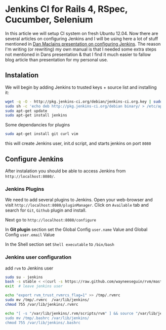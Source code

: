 # Jenkins CI for Rails 4, RSpec, Cucumber, Selenium

In this article we will setup CI system on fresh Ubuntu 12.04. Now there are several articles on configuring Jenkins
and I will be using here a lot of stuff mentioned in [Dan Maclains presentation on configuring Jenkins](http://rails-jenkins.danmcclain.net/#1). The reason I'm writing (or rewriting) my own manual is that I needed
some extra steps not mentioned in Dans presentation & that I find it much easier to fallow blog article than presentation
for my personal use.


## Instalation

We will begin by adding Jenkins to trusted keys + source list and installing it: 

```sh
wget -q -O - http://pkg.jenkins-ci.org/debian/jenkins-ci.org.key | sudo apt-key add -
sudo sh -c 'echo deb http://pkg.jenkins-ci.org/debian binary/ > /etc/apt/sources.list.d/jenkins.list'
sudo apt-get update
sudo apt-get install jenkins

```

Some dependancies for plugins

```sh
sudo apt-get install git curl vim
```

this will create Jenkins user, init.d script, and starts jenkins on port `8080`


## Configure Jenkins

After instalation you should be able to access Jenkins from `http://localhost:8080/`. 

### Jenkins Plugins

We need to add several plugins to Jenkins. Open your web-browser and visit `http://localhost:8080/pluginManager`.
Click on `Available` tab and search for `Git`, `Github` plugin and install. 

Next go to `http://localhost:8080/configure`

In **Git plugin** section set the Global Config `user.name` Value and Global Config `user.email` Value

In the Shell section set `Shell executable` to `/bin/bash` 


### Jenkins user configuration

add `rvm` to Jenkins user

```sh
sudo su - jenkins
bash -s stable < <(curl -s https://raw.github.com/wayneeseguin/rvm/master/binscripts/rvm-installer)
exit  # leave jenkins user
```



```sh
echo "export rvm_trust_rvmrcs_flag=1" >> /tmp/.rvmrc
sudo mv /tmp/.rvmrc  /var/lib/jenkins/
chmod 755 /var/lib/jenkins/.rvmrc
```

```sh
echo "[ -s "/var/lib/jenkins/.rvm/scripts/rvm" ] && source "/var/lib/jenkins/.rvm/scripts/rvm" >> /tmp/.bashrc
sudo mv /tmp/.bashrc /var/lib/jenkins/
chmod 755 /var/lib/jenkins/.bashrc
```















